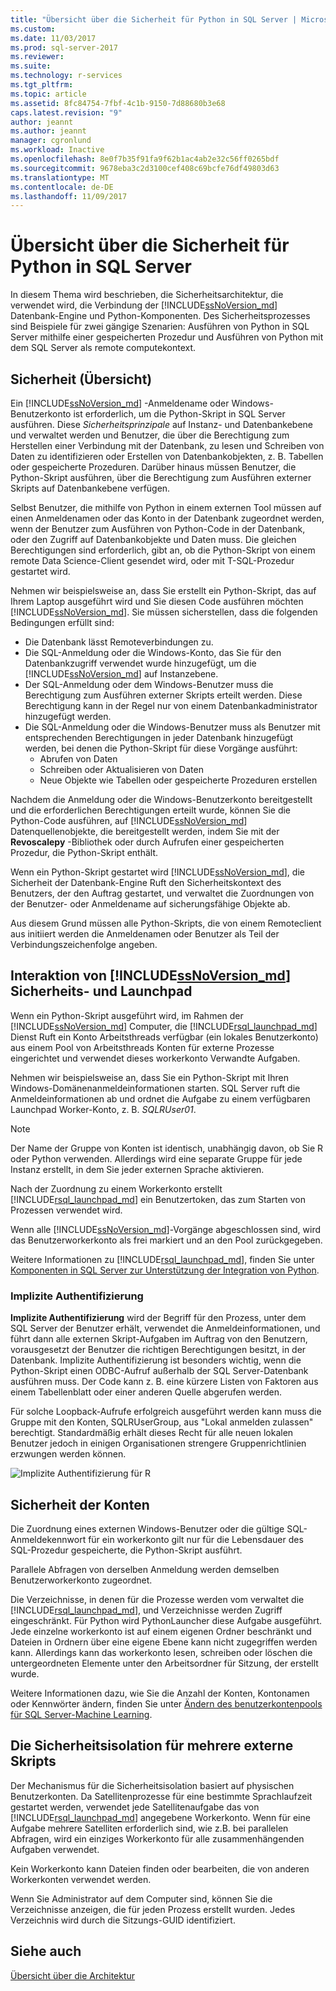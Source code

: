 ```yaml
---
title: "Übersicht über die Sicherheit für Python in SQL Server | Microsoft Docs"
ms.custom: 
ms.date: 11/03/2017
ms.prod: sql-server-2017
ms.reviewer: 
ms.suite: 
ms.technology: r-services
ms.tgt_pltfrm: 
ms.topic: article
ms.assetid: 8fc84754-7fbf-4c1b-9150-7d88680b3e68
caps.latest.revision: "9"
author: jeannt
ms.author: jeannt
manager: cgronlund
ms.workload: Inactive
ms.openlocfilehash: 8e0f7b35f91fa9f62b1ac4ab2e32c56ff0265bdf
ms.sourcegitcommit: 9678eba3c2d3100cef408c69bcfe76df49803d63
ms.translationtype: MT
ms.contentlocale: de-DE
ms.lasthandoff: 11/09/2017
---
```

# <a name="security-overview-for-python-in-sql-server"></a>Übersicht über die Sicherheit für Python in SQL Server

In diesem Thema wird beschrieben, die Sicherheitsarchitektur, die verwendet wird, die Verbindung der [!INCLUDE[ssNoVersion_md](../../includes/ssnoversion-md.md)] Datenbank-Engine und Python-Komponenten. Des Sicherheitsprozesses sind Beispiele für zwei gängige Szenarien: Ausführen von Python in SQL Server mithilfe einer gespeicherten Prozedur und Ausführen von Python mit dem SQL Server als remote computekontext.

## <a name="security-overview"></a>Sicherheit (Übersicht)

Ein [!INCLUDE[ssNoVersion_md](../../includes/ssnoversion-md.md)] -Anmeldename oder Windows-Benutzerkonto ist erforderlich, um die Python-Skript in SQL Server ausführen. Diese *Sicherheitsprinzipale* auf Instanz- und Datenbankebene und verwaltet werden und Benutzer, die über die Berechtigung zum Herstellen einer Verbindung mit der Datenbank, zu lesen und Schreiben von Daten zu identifizieren oder Erstellen von Datenbankobjekten, z. B. Tabellen oder gespeicherte Prozeduren. Darüber hinaus müssen Benutzer, die Python-Skript ausführen, über die Berechtigung zum Ausführen externer Skripts auf Datenbankebene verfügen.

Selbst Benutzer, die mithilfe von Python in einem externen Tool müssen auf einen Anmeldenamen oder das Konto in der Datenbank zugeordnet werden, wenn der Benutzer zum Ausführen von Python-Code in der Datenbank, oder den Zugriff auf Datenbankobjekte und Daten muss. Die gleichen Berechtigungen sind erforderlich, gibt an, ob die Python-Skript von einem remote Data Science-Client gesendet wird, oder mit T-SQL-Prozedur gestartet wird.

Nehmen wir beispielsweise an, dass Sie erstellt ein Python-Skript, das auf Ihrem Laptop ausgeführt wird und Sie diesen Code ausführen möchten [!INCLUDE[ssNoVersion_md](../../includes/ssnoversion-md.md)]. Sie müssen sicherstellen, dass die folgenden Bedingungen erfüllt sind:

+ Die Datenbank lässt Remoteverbindungen zu.
+ Die SQL-Anmeldung oder die Windows-Konto, das Sie für den Datenbankzugriff verwendet wurde hinzugefügt, um die [!INCLUDE[ssNoVersion_md](../../includes/ssnoversion-md.md)] auf Instanzebene.
+ Der SQL-Anmeldung oder dem Windows-Benutzer muss die Berechtigung zum Ausführen externer Skripts erteilt werden. Diese Berechtigung kann in der Regel nur von einem Datenbankadministrator hinzugefügt werden.
+ Die SQL-Anmeldung oder die Windows-Benutzer muss als Benutzer mit entsprechenden Berechtigungen in jeder Datenbank hinzugefügt werden, bei denen die Python-Skript für diese Vorgänge ausführt:
    + Abrufen von Daten
    + Schreiben oder Aktualisieren von Daten
    + Neue Objekte wie Tabellen oder gespeicherte Prozeduren erstellen

Nachdem die Anmeldung oder die Windows-Benutzerkonto bereitgestellt und die erforderlichen Berechtigungen erteilt wurde, können Sie die Python-Code ausführen, auf [!INCLUDE[ssNoVersion_md](../../includes/ssnoversion-md.md)] Datenquellenobjekte, die bereitgestellt werden, indem Sie mit der **Revoscalepy** -Bibliothek oder durch Aufrufen einer gespeicherten Prozedur, die Python-Skript enthält.

Wenn ein Python-Skript gestartet wird [!INCLUDE[ssNoVersion_md](../../includes/ssnoversion-md.md)], die Sicherheit der Datenbank-Engine Ruft den Sicherheitskontext des Benutzers, der den Auftrag gestartet, und verwaltet die Zuordnungen von der Benutzer- oder Anmeldename auf sicherungsfähige Objekte ab.

Aus diesem Grund müssen alle Python-Skripts, die von einem Remoteclient aus initiiert werden die Anmeldenamen oder Benutzer als Teil der Verbindungszeichenfolge angeben.

## <a name="interaction-of-includessnoversionmdincludesssnoversion-mdmd-security-and-launchpad-security"></a>Interaktion von [!INCLUDE[ssNoVersion_md](../../includes/ssnoversion-md.md)] Sicherheits- und Launchpad

Wenn ein Python-Skript ausgeführt wird, im Rahmen der [!INCLUDE[ssNoVersion_md](../../includes/ssnoversion-md.md)] Computer, die [!INCLUDE[rsql_launchpad_md](../../includes/rsql-launchpad-md.md)] Dienst Ruft ein Konto Arbeitsthreads verfügbar (ein lokales Benutzerkonto) aus einem Pool von Arbeitsthreads Konten für externe Prozesse eingerichtet und verwendet dieses workerkonto Verwandte Aufgaben.

Nehmen wir beispielsweise an, dass Sie ein Python-Skript mit Ihren Windows-Domänenanmeldeinformationen starten. SQL Server ruft die Anmeldeinformationen ab und ordnet die Aufgabe zu einem verfügbaren Launchpad Worker-Konto, z. B. *SQLRUser01*.

> [!NOTE]
> Der Name der Gruppe von Konten ist identisch, unabhängig davon, ob Sie R oder Python verwenden. Allerdings wird eine separate Gruppe für jede Instanz erstellt, in dem Sie jeder externen Sprache aktivieren.

Nach der Zuordnung zu einem Workerkonto erstellt [!INCLUDE[rsql_launchpad_md](../../includes/rsql-launchpad-md.md)] ein Benutzertoken, das zum Starten von Prozessen verwendet wird. 

Wenn alle [!INCLUDE[ssNoVersion_md](../../includes/ssnoversion-md.md)]-Vorgänge abgeschlossen sind, wird das Benutzerworkerkonto als frei markiert und an den Pool zurückgegeben.

Weitere Informationen zu [!INCLUDE[rsql_launchpad_md](../../includes/rsql-launchpad-md.md)], finden Sie unter [Komponenten in SQL Server zur Unterstützung der Integration von Python](../../advanced-analytics/python/new-components-in-sql-server-to-support-python-integration.md).

### <a name="implied-authentication"></a>Implizite Authentifizierung

**Implizite Authentifizierung** wird der Begriff für den Prozess, unter dem SQL Server der Benutzer erhält, verwendet die Anmeldeinformationen, und führt dann alle externen Skript-Aufgaben im Auftrag von den Benutzern, vorausgesetzt der Benutzer die richtigen Berechtigungen besitzt, in der Datenbank. Implizite Authentifizierung ist besonders wichtig, wenn die Python-Skript einen ODBC-Aufruf außerhalb der SQL Server-Datenbank ausführen muss. Der Code kann z. B. eine kürzere Listen von Faktoren aus einem Tabellenblatt oder einer anderen Quelle abgerufen werden.

Für solche Loopback-Aufrufe erfolgreich ausgeführt werden kann muss die Gruppe mit den Konten, SQLRUserGroup, aus "Lokal anmelden zulassen" berechtigt. Standardmäßig erhält dieses Recht für alle neuen lokalen Benutzer jedoch in einigen Organisationen strengere Gruppenrichtlinien erzwungen werden können.

![Implizite Authentifizierung für R](media/implied-auth-python2.png)

## <a name="security-of-worker-accounts"></a>Sicherheit der Konten

Die Zuordnung eines externen Windows-Benutzer oder die gültige SQL-Anmeldekennwort für ein workerkonto gilt nur für die Lebensdauer des SQL-Prozedur gespeicherte, die Python-Skript ausführt.

Parallele Abfragen von derselben Anmeldung werden demselben Benutzerworkerkonto zugeordnet.

Die Verzeichnisse, in denen für die Prozesse werden vom verwaltet die [!INCLUDE[rsql_launchpad_md](../../includes/rsql-launchpad-md.md)], und Verzeichnisse werden Zugriff eingeschränkt. Für Python wird PythonLauncher diese Aufgabe ausgeführt. Jede einzelne workerkonto ist auf einem eigenen Ordner beschränkt und Dateien in Ordnern über eine eigene Ebene kann nicht zugegriffen werden kann. Allerdings kann das workerkonto lesen, schreiben oder löschen die untergeordneten Elemente unter den Arbeitsordner für Sitzung, der erstellt wurde.

Weitere Informationen dazu, wie Sie die Anzahl der Konten, Kontonamen oder Kennwörter ändern, finden Sie unter [Ändern des benutzerkontenpools für SQL Server-Machine Learning](../../advanced-analytics/r/modify-the-user-account-pool-for-sql-server-r-services.md).


## <a name="security-isolation-for-multiple-external-scripts"></a>Die Sicherheitsisolation für mehrere externe Skripts

Der Mechanismus für die Sicherheitsisolation basiert auf physischen Benutzerkonten. Da Satellitenprozesse für eine bestimmte Sprachlaufzeit gestartet werden, verwendet jede Satellitenaufgabe das von [!INCLUDE[rsql_launchpad_md](../../includes/rsql-launchpad-md.md)] angegebene Workerkonto. Wenn für eine Aufgabe mehrere Satelliten erforderlich sind, wie z.B. bei parallelen Abfragen, wird ein einziges Workerkonto für alle zusammenhängenden Aufgaben verwendet.

Kein Workerkonto kann Dateien finden oder bearbeiten, die von anderen Workerkonten verwendet werden.

Wenn Sie Administrator auf dem Computer sind, können Sie die Verzeichnisse anzeigen, die für jeden Prozess erstellt wurden. Jedes Verzeichnis wird durch die Sitzungs-GUID identifiziert.

## <a name="see-also"></a>Siehe auch

[Übersicht über die Architektur](../../advanced-analytics/python/architecture-overview-sql-server-python.md)
